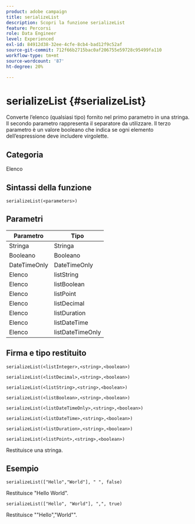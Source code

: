 ```yaml
---
product: adobe campaign
title: serializeList
description: Scopri la funzione serializeList
feature: Percorsi
role: Data Engineer
level: Experienced
exl-id: 84912d38-32ee-4cfe-8cb4-bad12f9c52af
source-git-commit: 712f66b2715bac0af206755e59728c95499fa110
workflow-type: tm+mt
source-wordcount: '87'
ht-degree: 20%

---
```


# serializeList {#serializeList}

Converte l’elenco (qualsiasi tipo) fornito nel primo parametro in una stringa. Il secondo parametro rappresenta il separatore da utilizzare. Il terzo parametro è un valore booleano che indica se ogni elemento dell’espressione deve includere virgolette.

## Categoria

Elenco

## Sintassi della funzione

`serializeList(<parameters>)`

## Parametri

| Parametro | Tipo |
|-----------|------------------|
| Stringa | Stringa |
| Booleano | Booleano |
| DateTimeOnly | DateTimeOnly |
| Elenco | listString |
| Elenco | listBoolean |
| Elenco | listPoint |
| Elenco | listDecimal |
| Elenco | listDuration |
| Elenco | listDateTime |
| Elenco | listDateTimeOnly |

## Firma e tipo restituito

`serializeList(<listInteger>,<string>,<boolean>)`

`serializeList(<listDecimal>,<string>,<boolean>)`

`serializeList(<listString>,<string>,<boolean>)`

`serializeList(<listBoolean>,<string>,<boolean>)`

`serializeList(<listDateTimeOnly>,<string>,<boolean>)`

`serializeList(<listDateTime>,<string>,<boolean>)`

`serializeList(<listDuration>,<string>,<boolean>)`

`serializeList(<listPoint>,<string>,<boolean>)`

Restituisce una stringa.

## Esempio

`serializeList(["Hello","World"], " ", false)`

Restituisce &quot;Hello World&quot;.

`serializeList(["Hello", "World"], ",", true)`

Restituisce &quot;&quot;Hello&quot;,&quot;World&quot;&quot;.
